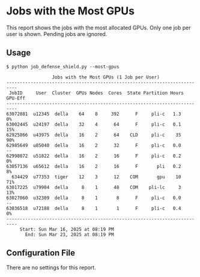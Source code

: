 # Jobs with the Most GPUs

This report shows the jobs with the most allocated GPUs. Only one job per user is shown. Pending jobs are ignored.

## Usage

```
$ python job_defense_shield.py --most-gpus

                 Jobs with the Most GPUs (1 Job per User)                  
--------------------------------------------------------------------------
 JobID     User  Cluster  GPUs Nodes  Cores  State Partition Hours GPU-Eff
--------------------------------------------------------------------------
63072881  u12345  della    64    8     392      F     pli-c   1.3     0%  
63002445  u24197  della    32    4      64      F     pli-c   0.1    15%  
62925866  u43975  della    16    2      64    CLD     pli-c    35    90%  
62985649  u85040  della    16    2      32      F     pli-c   0.0     --  
62998072  u51822  della    16    2      16      F     pli-c   0.2     0%  
63057136  u65612  della    16    2      16      F       pli   0.2     8%  
  634429  u77353  tiger    12    3      12    COM       gpu    10    71%  
63017225  u79904  della     8    1      48    COM    pli-lc     3    13%  
63027060  u32309  della     8    1       8      F     pli-c   0.0     --  
63036518  u72188  della     8    1       1      F     pli-c   0.4     0%  
--------------------------------------------------------------------------
     Start: Sun Mar 16, 2025 at 08:19 PM
       End: Sun Mar 23, 2025 at 08:19 PM
```

## Configuration File

There are no settings for this report.
